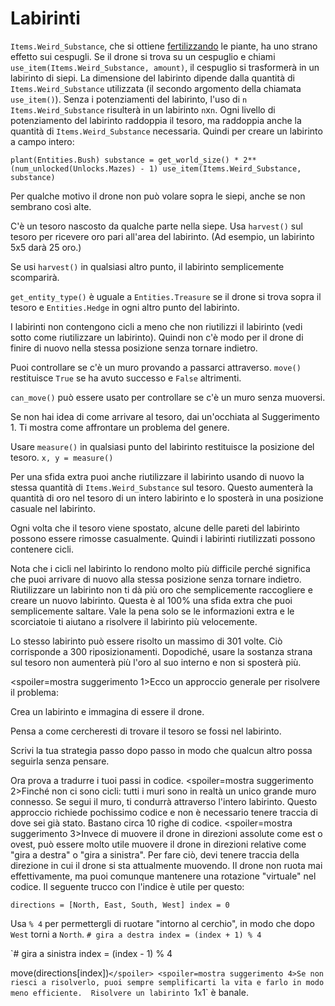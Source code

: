 # Labirinti
`Items.Weird_Substance`, che si ottiene [fertilizzando](docs/unlocks/fertilizer.md) le piante, ha uno strano effetto sui cespugli. Se il drone si trova su un cespuglio e chiami `use_item(Items.Weird_Substance, amount)`, il cespuglio si trasformerà in un labirinto di siepi.
La dimensione del labirinto dipende dalla quantità di `Items.Weird_Substance` utilizzata (il secondo argomento della chiamata `use_item()`).
Senza i potenziamenti del labirinto, l'uso di `n` `Items.Weird_Substance` risulterà in un labirinto `n`x`n`. Ogni livello di potenziamento del labirinto raddoppia il tesoro, ma raddoppia anche la quantità di `Items.Weird_Substance` necessaria. 
Quindi per creare un labirinto a campo intero:

`plant(Entities.Bush)
substance = get_world_size() * 2**(num_unlocked(Unlocks.Mazes) - 1)
use_item(Items.Weird_Substance, substance)`


Per qualche motivo il drone non può volare sopra le siepi, anche se non sembrano così alte.

C'è un tesoro nascosto da qualche parte nella siepe. Usa `harvest()` sul tesoro per ricevere oro pari all'area del labirinto. (Ad esempio, un labirinto 5x5 darà 25 oro.)

Se usi `harvest()` in qualsiasi altro punto, il labirinto semplicemente scomparirà.

`get_entity_type()` è uguale a `Entities.Treasure` se il drone si trova sopra il tesoro e `Entities.Hedge` in ogni altro punto del labirinto.

I labirinti non contengono cicli a meno che non riutilizzi il labirinto (vedi sotto come riutilizzare un labirinto). Quindi non c'è modo per il drone di finire di nuovo nella stessa posizione senza tornare indietro.

Puoi controllare se c'è un muro provando a passarci attraverso. 
`move()` restituisce `True` se ha avuto successo e `False` altrimenti.

`can_move()` può essere usato per controllare se c'è un muro senza muoversi.

Se non hai idea di come arrivare al tesoro, dai un'occhiata al Suggerimento 1. Ti mostra come affrontare un problema del genere.

Usare `measure()` in qualsiasi punto del labirinto restituisce la posizione del tesoro.
`x, y = measure()`

Per una sfida extra puoi anche riutilizzare il labirinto usando di nuovo la stessa quantità di `Items.Weird_Substance` sul tesoro. 
Questo aumenterà la quantità di oro nel tesoro di un intero labirinto e lo sposterà in una posizione casuale nel labirinto.

Ogni volta che il tesoro viene spostato, alcune delle pareti del labirinto possono essere rimosse casualmente. Quindi i labirinti riutilizzati possono contenere cicli.

Nota che i cicli nel labirinto lo rendono molto più difficile perché significa che puoi arrivare di nuovo alla stessa posizione senza tornare indietro.
Riutilizzare un labirinto non ti dà più oro che semplicemente raccogliere e creare un nuovo labirinto.
Questa è al 100% una sfida extra che puoi semplicemente saltare.
Vale la pena solo se le informazioni extra e le scorciatoie ti aiutano a risolvere il labirinto più velocemente.

Lo stesso labirinto può essere risolto un massimo di 301 volte. Ciò corrisponde a 300 riposizionamenti. Dopodiché, usare la sostanza strana sul tesoro non aumenterà più l'oro al suo interno e non si sposterà più.

<spoiler=mostra suggerimento 1>Ecco un approccio generale per risolvere il problema:

Crea un labirinto e immagina di essere il drone.

Pensa a come cercheresti di trovare il tesoro se fossi nel labirinto.

Scrivi la tua strategia passo dopo passo in modo che qualcun altro possa seguirla senza pensare.

Ora prova a tradurre i tuoi passi in codice.
</spoiler>
<spoiler=mostra suggerimento 2>Finché non ci sono cicli: tutti i muri sono in realtà un unico grande muro connesso. Se segui il muro, ti condurrà attraverso l'intero labirinto.
Questo approccio richiede pochissimo codice e non è necessario tenere traccia di dove sei già stato. Bastano circa 10 righe di codice.</spoiler>
<spoiler=mostra suggerimento 3>Invece di muovere il drone in direzioni assolute come est o ovest, può essere molto utile muovere il drone in direzioni relative come "gira a destra" o "gira a sinistra". Per fare ciò, devi tenere traccia della direzione in cui il drone si sta attualmente muovendo. Il drone non ruota mai effettivamente, ma puoi comunque mantenere una rotazione "virtuale" nel codice.
Il seguente trucco con l'indice è utile per questo:

`directions = [North, East, South, West]
index = 0`

Usa `% 4` per permettergli di ruotare "intorno al cerchio", in modo che dopo `West` torni a `North`.
`# gira a destra
index = (index + 1) % 4`

`# gira a sinistra
index = (index - 1) % 4

move(directions[index])`</spoiler>
<spoiler=mostra suggerimento 4>Se non riesci a risolverlo, puoi sempre semplificarti la vita e farlo in modo meno efficiente. 
Risolvere un labirinto `1`x`1` è banale.</spoiler>